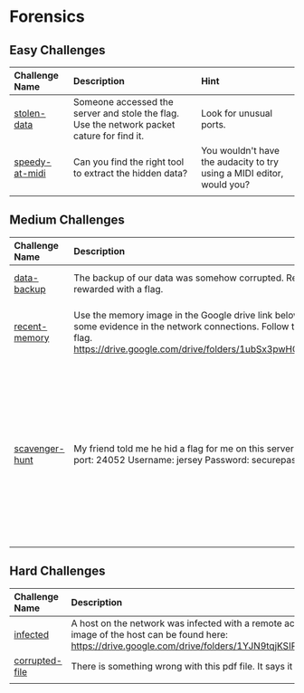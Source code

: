 # Forensics

## Easy Challenges
| Challenge Name  | Description | Hint
|:-- | :-- | :---
| [stolen-data](stolen-data) | Someone accessed the server and stole the flag.  Use the network packet cature for find it. | Look for unusual ports.
| [speedy-at-midi](speedy-at-midi) | Can you find the right tool to extract the hidden data? | You wouldn't have the audacity to try using a MIDI editor, would you?
|  |  |

## Medium Challenges
| Challenge Name  | Description | Hint
|:-- | :-- | :---
| [data-backup](data-backup) | The backup of our data was somehow corrupted.  Recover the data and be rewarded with a flag. | Try a tool a surgeon might use.
| [recent-memory](recent-memory)   | Use the memory image in the Google drive link below.  An attacker left behind some evidence in the network connections.  Follow the attacker's tracks to find the flag. https://drive.google.com/drive/folders/1ubSx3pwHOSZ9oCShHBPToVdHjTev7hXL | Try connecting to the attacker's system.
|[scavenger-hunt](scavenger-hunt) | My friend told me he hid a flag for me on this server! Server: 0.cloud.chals.io SSH port: 24052 Username: jersey Password: securepassword | If only there were a way to see all folders... even hidden ones. I wonder where passwords are typically stored on ssh servers?


## Hard Challenges
| Challenge Name  | Description | Hint
|:-- | :-- | :---
| [infected](infected) | A host on the network was infected with a remote access trojan.  A memory image of the host can be found here: https://drive.google.com/drive/folders/1YJN9tqjKSIRcYD3Wb4ZH1xo2DlnCuJEB | No hints.
| [corrupted-file](corrupted-file) | There is something wrong with this pdf file. It says it is corrupted. | No hints.
|  |  |
